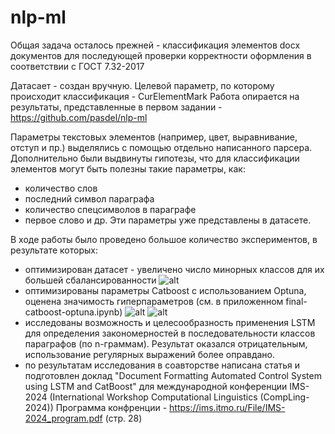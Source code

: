 # nlp-ml

Общая задача осталось прежней - классификация элементов docx документов для последующей проверки корректности оформления в соответствии с ГОСТ 7.32-2017

Датасает - создан вручную. Целевой параметр, по которому происходит классификация - CurElementMark 
Работа опирается на результаты, представленные в первом задании - https://github.com/pasdel/nlp-ml

Параметры текстовых элементов (например, цвет, выравнивание, отступ и пр.) выделялись с помощью отдельно написанного парсера.
Дополнительно были выдвинуты гипотезы, что для классификации элементов могут быть полезны такие параметры, как:
- количество слов
- последний символ параграфа
- количество спецсимволов в параграфе
- первое слово и др.
Эти параметры уже представлены в датасете.

В ходе работы было проведено большое количество экспериментов, в результате которых:
- оптимизирован датасет - увеличено число минорных классов для их большей сбалансированности
  ![alt](https://test.teststand.ru/1.png)
- оптимизированы параметры Catboost с использованием Optuna, оценена значимость гиперпараметров (см. в приложенном final-catboost-optuna.ipynb)
  ![alt](https://test.teststand.ru/3.png)
  ![alt](https://test.teststand.ru/2.png)
- исследованы возможность и целесообразность применения LSTM для определения закономерностей в последовательности классов параграфов (по n-граммам). Результат оказался отрицательным, использование регулярных выражений более оправдано.
- по результатам исследования в соавторстве написана статья и подготовлен доклад "Document Formatting Automated Control System using LSTM and CatBoost" для международной конференции IMS-2024 (International Workshop Computational Linguistics (CompLing-2024)) Программа конфренции - https://ims.itmo.ru/File/IMS-2024_program.pdf (стр. 28)
